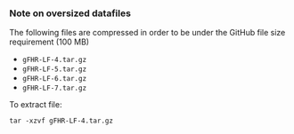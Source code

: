 ### Note on oversized datafiles

The following files are compressed in order to be under the GitHub file size requirement (100 MB)
* `gFHR-LF-4.tar.gz`
* `gFHR-LF-5.tar.gz`
* `gFHR-LF-6.tar.gz`
* `gFHR-LF-7.tar.gz`


To extract file:
```
tar -xzvf gFHR-LF-4.tar.gz
```